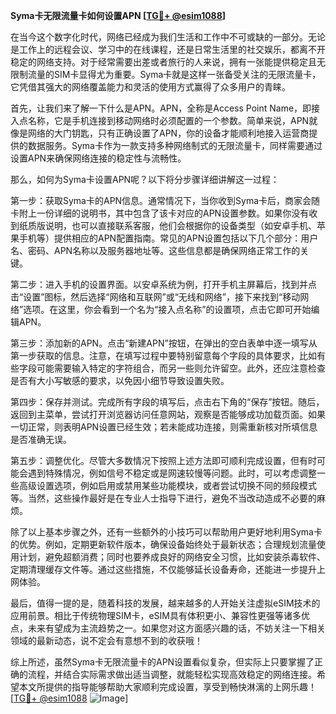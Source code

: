 **Syma卡无限流量卡如何设置APN [[TG💪+ @esim1088](https://t.me/s/esim1088)]**

在当今这个数字化时代，网络已经成为我们生活和工作中不可或缺的一部分。无论是工作上的远程会议、学习中的在线课程，还是日常生活里的社交娱乐，都离不开稳定的网络支持。对于经常需要出差或者旅行的人来说，拥有一张能提供稳定且无限制流量的SIM卡显得尤为重要。Syma卡就是这样一张备受关注的无限流量卡，它凭借其强大的网络覆盖能力和灵活的使用方式赢得了众多用户的青睐。

首先，让我们来了解一下什么是APN。APN，全称是Access Point Name，即接入点名称，它是手机连接到移动网络时必须配置的一个参数。简单来说，APN就像是网络的大门钥匙，只有正确设置了APN，你的设备才能顺利地接入运营商提供的数据服务。Syma卡作为一款支持多种网络制式的无限流量卡，同样需要通过设置APN来确保网络连接的稳定性与流畅性。

那么，如何为Syma卡设置APN呢？以下将分步骤详细讲解这一过程：

第一步：获取Syma卡的APN信息。通常情况下，当你收到Syma卡后，商家会随卡附上一份详细的说明书，其中包含了该卡对应的APN设置参数。如果你没有收到纸质版说明，也可以直接联系客服，他们会根据你的设备类型（如安卓手机、苹果手机等）提供相应的APN配置指南。常见的APN设置包括以下几个部分：用户名、密码、APN名称以及服务器地址等。这些信息都是确保网络正常工作的关键。

第二步：进入手机的设置界面。以安卓系统为例，打开手机主屏幕后，找到并点击“设置”图标，然后选择“网络和互联网”或“无线和网络”，接下来找到“移动网络”选项。在这里，你会看到一个名为“接入点名称”的设置项，点击它即可开始编辑APN。

第三步：添加新的APN。点击“新建APN”按钮，在弹出的空白表单中逐一填写从第一步获取的信息。注意，在填写过程中要特别留意每个字段的具体要求，比如有些字段可能需要输入特定的字符组合，而另一些则允许留空。此外，还应注意检查是否有大小写敏感的要求，以免因小细节导致设置失败。

第四步：保存并测试。完成所有字段的填写后，点击右下角的“保存”按钮。随后，返回到主菜单，尝试打开浏览器访问任意网站，观察是否能够成功加载页面。如果一切正常，则表明APN设置已经生效；若未能成功连接，则需重新核对所填信息是否准确无误。

第五步：调整优化。尽管大多数情况下按照上述方法即可顺利完成设置，但有时可能会遇到特殊情况，例如信号不稳定或是网速较慢等问题。此时，可以考虑调整一些高级设置选项，例如启用或禁用某些功能模块，或者尝试切换不同的频段模式等。当然，这些操作最好是在专业人士指导下进行，避免不当改动造成不必要的麻烦。

除了以上基本步骤之外，还有一些额外的小技巧可以帮助用户更好地利用Syma卡的优势。例如，定期更新软件版本，确保设备始终处于最新状态；合理规划流量使用计划，避免超额消费；同时也要养成良好的网络安全习惯，比如安装杀毒软件、定期清理缓存文件等。通过这些措施，不仅能够延长设备寿命，还能进一步提升上网体验。

最后，值得一提的是，随着科技的发展，越来越多的人开始关注虚拟eSIM技术的应用前景。相比于传统物理SIM卡，eSIM具有体积更小、兼容性更强等诸多优点，未来有望成为主流趋势之一。如果您对这方面感兴趣的话，不妨关注一下相关领域的最新动态，说不定会有意想不到的收获哦！

综上所述，虽然Syma卡无限流量卡的APN设置看似复杂，但实际上只要掌握了正确的流程，并结合实际需求做出适当调整，就能轻松实现高效稳定的网络连接。希望本文所提供的指导能够帮助大家顺利完成设置，享受到畅快淋漓的上网乐趣！[[TG💪+ @esim1088](https://t.me/s/esim1088) ![Image](https://i.postimg.cc/4NQfJmqS/Snipaste-2025-05-13-00-14-12.png)]